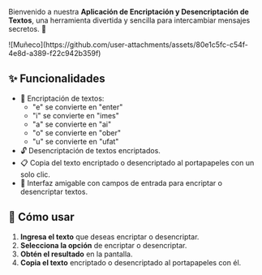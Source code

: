 Bienvenido a nuestra **Aplicación de Encriptación y Desencriptación de Textos**, una herramienta divertida y sencilla para intercambiar mensajes secretos. 🌟
<p aling = "center">
  ![Muñeco](https://github.com/user-attachments/assets/80e1c5fc-c54f-4e8d-a389-f22c942b359f)
</p>


## ✨ Funcionalidades

- 🔑 Encriptación de textos:
  - "e" se convierte en "enter"
  - "i" se convierte en "imes"
  - "a" se convierte en "ai"
  - "o" se convierte en "ober"
  - "u" se convierte en "ufat"
- 🔓 Desencriptación de textos encriptados.
- 📋 Copia del texto encriptado o desencriptado al portapapeles con un solo clic.
- 🎯 Interfaz amigable con campos de entrada para encriptar o desencriptar textos.

## 🚀 Cómo usar

1. **Ingresa el texto** que deseas encriptar o desencriptar.
2. **Selecciona la opción** de encriptar o desencriptar.
3. **Obtén el resultado** en la pantalla.
4. **Copia el texto** encriptado o desencriptado al portapapeles con él.
